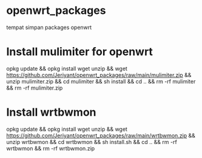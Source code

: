 # openwrt_packages
tempat simpan packages openwrt

# Install mulimiter for openwrt
opkg update && opkg install wget unzip && wget https://github.com/Jeriyant/openwrt_packages/raw/main/mulimiter.zip && unzip mulimiter.zip && cd mulimiter && sh install && cd .. && rm -rf mulimiter && rm -rf mulimiter.zip

# Install wrtbwmon
opkg update && opkg install wget unzip && wget https://github.com/Jeriyant/openwrt_packages/raw/main/wrtbwmon.zip && unzip wrtbwmon && cd wrtbwmon && sh install.sh && cd .. && rm -rf wrtbwmon && rm -rf wrtbwmon.zip
